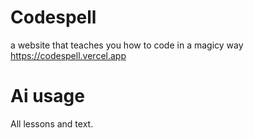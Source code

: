 # Codespell
a website that teaches you how to code in a magicy way https://codespell.vercel.app

# Ai usage
All lessons and text.